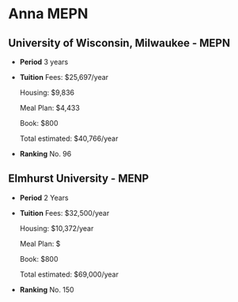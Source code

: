 # Anna MEPN

## University of Wisconsin, Milwaukee - MEPN

- **Period**
    3 years
- **Tuition**
    Fees: $25,697/year

    Housing: $9,836

    Meal Plan: $4,433

    Book: $800

    Total estimated: $40,766/year

- **Ranking**
    No. 96


## Elmhurst University - MENP

- **Period**
    2 Years
- **Tuition**
    Fees: $32,500/year

    Housing: $10,372/year

    Meal Plan: $

    Book: $800

    Total estimated: $69,000/year

- **Ranking**
    No. 150